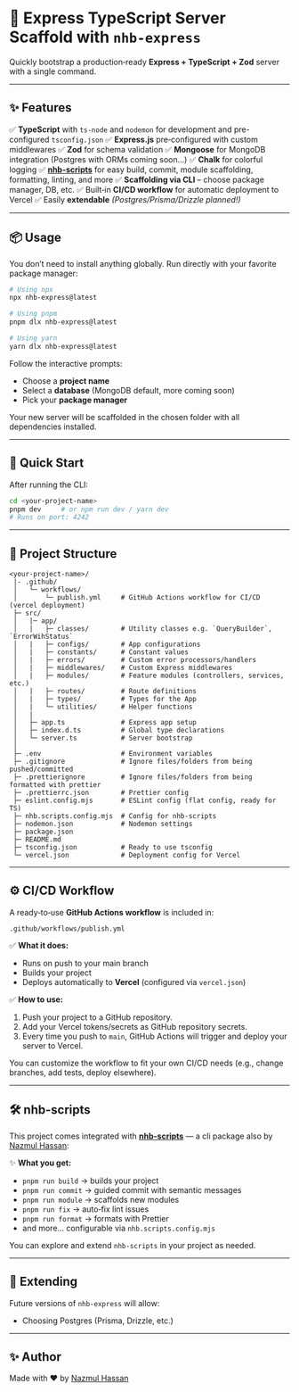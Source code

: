 # 🚀 Express TypeScript Server Scaffold with `nhb-express`

Quickly bootstrap a production‑ready **Express + TypeScript + Zod** server with a single command.

---

## ✨ Features

✅ **TypeScript** with `ts-node` and `nodemon` for development and pre-configured `tsconfig.json`
✅ **Express.js** pre‑configured with custom middlewares
✅ **Zod** for schema validation
✅ **Mongoose** for MongoDB integration (Postgres with ORMs coming soon...)
✅ **Chalk** for colorful logging
✅ **[nhb-scripts](https://www.npmjs.com/package/nhb-scripts)** for easy build, commit, module scaffolding, formatting, linting, and more
✅ **Scaffolding via CLI** – choose package manager, DB, etc.
✅ Built‑in **CI/CD workflow** for automatic deployment to Vercel
✅ Easily **extendable** _(Postgres/Prisma/Drizzle planned!)_

---

## 📦 Usage

You don’t need to install anything globally. Run directly with your favorite package manager:

```bash
# Using npx
npx nhb-express@latest

# Using pnpm
pnpm dlx nhb-express@latest

# Using yarn
yarn dlx nhb-express@latest
```

Follow the interactive prompts:

* Choose a **project name**
* Select a **database** (MongoDB default, more coming soon)
* Pick your **package manager**

Your new server will be scaffolded in the chosen folder with all dependencies installed.

---

## 🚀 Quick Start

After running the CLI:

```bash
cd <your-project-name>
pnpm dev     # or npm run dev / yarn dev
# Runs on port: 4242
```

---

## 📁 Project Structure

```text
<your-project-name>/
 |- .github/
 │   └─ workflows/
 │       └─ publish.yml     # GitHub Actions workflow for CI/CD (vercel deployment) 
 ├─ src/
 │   |─ app/
 │   |   ├─ classes/        # Utility classes e.g. `QueryBuilder`, `ErrorWihStatus`
 │   |   ├─ configs/        # App configurations
 │   |   ├─ constants/      # Constant values
 │   |   ├─ errors/         # Custom error processors/handlers
 │   |   ├─ middlewares/    # Custom Express middlewares
 │   |   ├─ modules/        # Feature modules (controllers, services, etc.)
 │   |   ├─ routes/         # Route definitions
 │   |   ├─ types/          # Types for the App
 │   |   └─ utilities/      # Helper functions
 │   |
 │   ├─ app.ts              # Express app setup
 │   ├─ index.d.ts          # Global type declarations
 │   └─ server.ts           # Server bootstrap
 │
 ├─ .env                    # Environment variables
 ├─ .gitignore              # Ignore files/folders from being pushed/committed
 ├─ .prettierignore         # Ignore files/folders from being formatted with prettier
 ├─ .prettierrc.json        # Prettier config
 ├─ eslint.config.mjs       # ESLint config (flat config, ready for TS)
 ├─ nhb.scripts.config.mjs  # Config for nhb-scripts
 ├─ nodemon.json            # Nodemon settings
 ├─ package.json
 ├─ README.md
 ├─ tsconfig.json           # Ready to use tsconfig
 └─ vercel.json             # Deployment config for Vercel
```

---

## ⚙️ CI/CD Workflow

A ready‑to‑use **GitHub Actions workflow** is included in:

```text
.github/workflows/publish.yml
```

✅ **What it does:**

* Runs on push to your main branch
* Builds your project
* Deploys automatically to **Vercel** (configured via `vercel.json`)

✅ **How to use:**

1. Push your project to a GitHub repository.
2. Add your Vercel tokens/secrets as GitHub repository secrets.
3. Every time you push to `main`, GitHub Actions will trigger and deploy your server to Vercel.

You can customize the workflow to fit your own CI/CD needs (e.g., change branches, add tests, deploy elsewhere).

---

## 🛠️ nhb-scripts

This project comes integrated with **[nhb-scripts](https://www.npmjs.com/package/nhb-scripts)** — a cli package also by [Nazmul Hassan](https://github.com/nazmul-nhb):

✨ **What you get:**

* `pnpm run build` → builds your project
* `pnpm run commit` → guided commit with semantic messages
* `pnpm run module` → scaffolds new modules
* `pnpm run fix` → auto‑fix lint issues
* `pnpm run format` → formats with Prettier
* and more… configurable via `nhb.scripts.config.mjs`

You can explore and extend `nhb-scripts` in your project as needed.

---

## 🔧 Extending

Future versions of `nhb-express` will allow:

* Choosing Postgres (Prisma, Drizzle, etc.)

---

## ✨ Author

Made with ❤️ by [Nazmul Hassan](https://github.com/nazmul-nhb)
